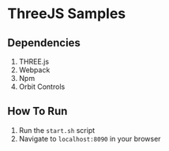 # ThreeJS Samples

## Dependencies
1. THREE.js 
2. Webpack
3. Npm
4. Orbit Controls

## How To Run
1. Run the ```start.sh``` script
2. Navigate to ```localhost:8090``` in your browser